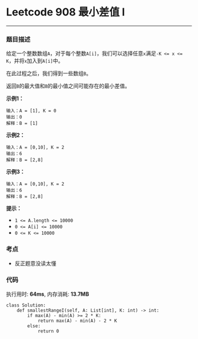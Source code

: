# Leetcode 908 最小差值 I
***
### 题目描述
给定一个整数数组`A`，对于每个整数`A[i]`，我们可以选择任意`x`满足`-K <= x <= K`，并将`x`加入到`A[i]`中。  

在此过程之后，我们得到一些数组`B`。  

返回`B`的最大值和`B`的最小值之间可能存在的最小差值。


**示例1：**   
	
	输入：A = [1], K = 0
	输出：0
	解释：B = [1]

**示例2：**   
	
	输入：A = [0,10], K = 2
	输出：6
	解释：B = [2,8]
	
**示例3：**   
	
	输入：A = [0,10], K = 2
	输出：6
	解释：B = [2,8]
    	
**提示：**  

* `1 <= A.length <= 10000`
* `0 <= A[i] <= 10000`
* `0 <= K <= 10000`
	

### 考点

* 反正题意没读太懂


### 代码  
执行用时: **64ms**, 内存消耗: **13.7MB** 

```
class Solution:
    def smallestRangeI(self, A: List[int], K: int) -> int:
        if max(A) - min(A) >= 2 * K:
            return max(A) - min(A) - 2 * K
        else:
            return 0 
```









	